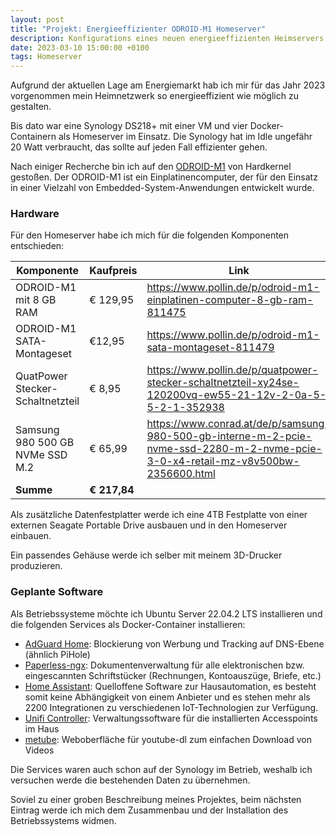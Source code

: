 ```yaml
---
layout: post
title: "Projekt: Energieeffizienter ODROID-M1 Homeserver"
description: Konfigurations eines neuen energieeffizienten Heimservers
date: 2023-03-10 15:00:00 +0100
tags: Homeserver
---
```

Aufgrund der aktuellen Lage am Energiemarkt hab ich mir für das Jahr 2023 vorgenommen mein Heimnetzwerk so energieeffizient wie möglich zu gestalten.

Bis dato war eine Synology DS218+ mit einer VM und vier Docker-Containern als Homeserver im Einsatz. Die Synology hat im Idle ungefähr 20 Watt verbraucht, das sollte auf jeden Fall effizienter gehen. 

Nach einiger Recherche bin ich auf den [ODROID-M1](https://www.hardkernel.com/shop/odroid-m1-with-8gbyte-ram/) von Hardkernel gestoßen. Der ODROID-M1 ist ein Einplatinencomputer, der für den Einsatz in einer Vielzahl von Embedded-System-Anwendungen entwickelt wurde.  

### Hardware
Für den Homeserver habe ich mich für die folgenden Komponenten entschieden:
 
 
| Komponente | Kaufpreis | Link |
|--|--|--|
| ODROID-M1 mit 8 GB RAM | € 129,95 | <https://www.pollin.de/p/odroid-m1-einplatinen-computer-8-gb-ram-811475> |
| ODROID-M1 SATA-Montageset | €12,95 | <https://www.pollin.de/p/odroid-m1-sata-montageset-811479> |
| QuatPower Stecker-Schaltnetzteil  | € 8,95 | <https://www.pollin.de/p/quatpower-stecker-schaltnetzteil-xy24se-120200vq-ew55-21-12v-2-0a-5-5-2-1-352938> |
| Samsung 980 500 GB NVMe SSD M.2   | € 65,99 | <https://www.conrad.at/de/p/samsung-980-500-gb-interne-m-2-pcie-nvme-ssd-2280-m-2-nvme-pcie-3-0-x4-retail-mz-v8v500bw-2356600.html> |
| **Summe** | **€ 217,84** | |

Als zusätzliche Datenfestplatter werde ich eine 4TB Festplatte von einer externen Seagate Portable Drive ausbauen und in den Homeserver einbauen. 

Ein passendes Gehäuse werde ich selber mit meinem 3D-Drucker produzieren. 

### Geplante Software
Als Betriebssysteme möchte ich Ubuntu Server 22.04.2 LTS installieren und die folgenden Services als Docker-Container installieren:

 - [AdGuard Home](https://adguard.com/de/adguard-home/overview.html): Blockierung von Werbung und Tracking auf DNS-Ebene (ähnlich PiHole)
 - [Paperless-ngx](https://github.com/paperless-ngx/paperless-ngx): Dokumentenverwaltung für alle elektronischen bzw. eingescannten Schriftstücker (Rechnungen, Kontoauszüge, Briefe, etc.)
 - [Home Assistant](https://www.home-assistant.io/): Quelloffene Software zur Hausautomation, es besteht somit keine Abhängigkeit von einem Anbieter und es stehen mehr als 2200 Integrationen zu verschiedenen IoT-Technologien zur Verfügung. 
 - [Unifi Controller](https://www.ui.com/): Verwaltungssoftware für die installierten Accesspoints im Haus
 - [metube](https://github.com/alexta69/metube): Weboberfläche für youtube-dl zum einfachen Download von Videos

Die Services waren auch schon auf der Synology im Betrieb, weshalb ich versuchen werde die bestehenden Daten zu übernehmen.

Soviel zu einer groben Beschreibung meines Projektes, beim nächsten Eintrag werde ich mich dem Zusammenbau und der Installation des Betriebssystems widmen. 

